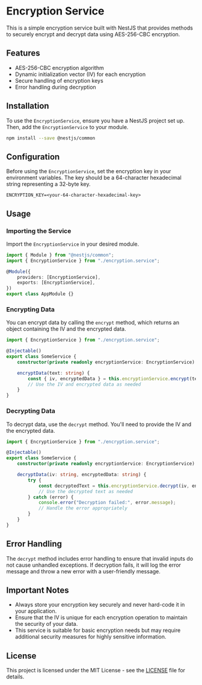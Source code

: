 # Encryption Service

This is a simple encryption service built with NestJS that provides methods to securely encrypt and decrypt data using AES-256-CBC encryption.

## Features

- AES-256-CBC encryption algorithm
- Dynamic initialization vector (IV) for each encryption
- Secure handling of encryption keys
- Error handling during decryption

## Installation

To use the `EncryptionService`, ensure you have a NestJS project set up. Then, add the `EncryptionService` to your module.

```bash
npm install --save @nestjs/common
```

## Configuration

Before using the `EncryptionService`, set the encryption key in your environment variables. The key should be a 64-character hexadecimal string representing a 32-byte key.

```plaintext
ENCRYPTION_KEY=<your-64-character-hexadecimal-key>
```

## Usage

### Importing the Service

Import the `EncryptionService` in your desired module.

```typescript
import { Module } from "@nestjs/common";
import { EncryptionService } from "./encryption.service";

@Module({
	providers: [EncryptionService],
	exports: [EncryptionService],
})
export class AppModule {}
```

### Encrypting Data

You can encrypt data by calling the `encrypt` method, which returns an object containing the IV and the encrypted data.

```typescript
import { EncryptionService } from "./encryption.service";

@Injectable()
export class SomeService {
	constructor(private readonly encryptionService: EncryptionService) {}

	encryptData(text: string) {
		const { iv, encryptedData } = this.encryptionService.encrypt(text);
		// Use the IV and encrypted data as needed
	}
}
```

### Decrypting Data

To decrypt data, use the `decrypt` method. You'll need to provide the IV and the encrypted data.

```typescript
import { EncryptionService } from "./encryption.service";

@Injectable()
export class SomeService {
	constructor(private readonly encryptionService: EncryptionService) {}

	decryptData(iv: string, encryptedData: string) {
		try {
			const decryptedText = this.encryptionService.decrypt(iv, encryptedData);
			// Use the decrypted text as needed
		} catch (error) {
			console.error("Decryption failed:", error.message);
			// Handle the error appropriately
		}
	}
}
```

## Error Handling

The `decrypt` method includes error handling to ensure that invalid inputs do not cause unhandled exceptions. If decryption fails, it will log the error message and throw a new error with a user-friendly message.

## Important Notes

- Always store your encryption key securely and never hard-code it in your application.
- Ensure that the IV is unique for each encryption operation to maintain the security of your data.
- This service is suitable for basic encryption needs but may require additional security measures for highly sensitive information.

## License

This project is licensed under the MIT License - see the [LICENSE](LICENSE) file for details.
